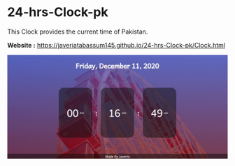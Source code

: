 # 24-hrs-Clock-pk

This Clock provides the current time of Pakistan.

**Website :** https://javeriatabassum145.github.io/24-hrs-Clock-pk/Clock.html

![Landing Page](https://github.com/javeriatabassum145/24-hrs-Clock-pk/blob/main/clock.JPG)
